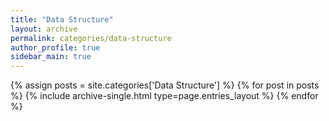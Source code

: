 ```yaml
---
title: "Data Structure"
layout: archive
permalink: categories/data-structure
author_profile: true
sidebar_main: true
---
```


{% assign posts = site.categories['Data Structure'] %}
{% for post in posts %} {% include archive-single.html type=page.entries_layout %} {% endfor %}